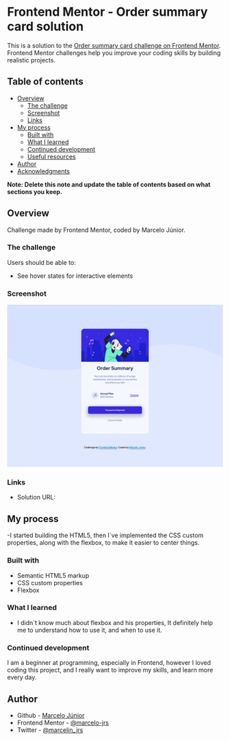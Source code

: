 # Frontend Mentor - Order summary card solution

This is a solution to the [Order summary card challenge on Frontend Mentor](https://www.frontendmentor.io/challenges/order-summary-component-QlPmajDUj). Frontend Mentor challenges help you improve your coding skills by building realistic projects. 

## Table of contents

- [Overview](#overview)
  - [The challenge](#the-challenge)
  - [Screenshot](#screenshot)
  - [Links](#links)
- [My process](#my-process)
  - [Built with](#built-with)
  - [What I learned](#what-i-learned)
  - [Continued development](#continued-development)
  - [Useful resources](#useful-resources)
- [Author](#author)
- [Acknowledgments](#acknowledgments)

**Note: Delete this note and update the table of contents based on what sections you keep.**

## Overview

Challenge made by Frontend Mentor, coded by Marcelo Júnior.

### The challenge

Users should be able to:

- See hover states for interactive elements

### Screenshot

![](design/Screenshot.png)

### Links

- Solution URL: [](https://marcelo-jrs.github.io/Order-summary-component-challenge-hub/)

## My process

-I started building the HTML5, then I´ve implemented the CSS custom properties, along with the flexbox, to make it easier to center things.

### Built with

- Semantic HTML5 markup
- CSS custom properties
- Flexbox

### What I learned

- I didn´t know much about flexbox and his properties, It definitely help me to understand how to use it, and when to use it.

### Continued development

I am a beginner at programming, especially in Frontend, however I loved coding this project, and I really want to improve my skills, and learn more every day.

## Author

- Github - [Marcelo Júnior](https://github.com/marcelo-jrs)
- Frontend Mentor - [@marcelo-jrs](https://www.frontendmentor.io/profile/marcelo-jrs)
- Twitter - [@marcelin_jrs](https://twitter.com/marcelin_jrs)
